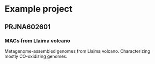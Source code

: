 # Example  project
## PRJNA602601
### MAGs from Llaima volcano
Metagenome-assembled genomes from Llaima volcano. Characterizing mostly CO-oxidizing genomes.
